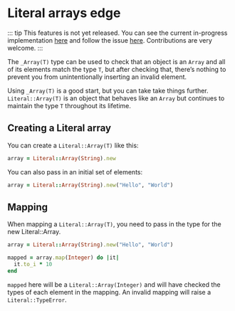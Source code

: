 # Literal arrays <Badge type="warning">edge</Badge>

::: tip
This features is not yet released. You can see the current in-progress implementation [here](https://github.com/joeldrapper/literal/blob/main/lib/literal/array.rb) and follow the issue [here](https://github.com/joeldrapper/literal/issues/134). Contributions are very welcome.
:::

The `_Array(T)` type can be used to check that an object is an `Array` and all of its elements match the type `T`, but after checking that, there’s nothing to prevent you from unintentionally inserting an invalid element.

Using `_Array(T)` is a good start, but you can take take things further. `Literal::Array(T)` is an object that behaves like an `Array` but continues to maintain the type `T` throughout its lifetime.

## Creating a Literal array

You can create a `Literal::Array(T)` like this:

```ruby
array = Literal::Array(String).new
```

You can also pass in an initial set of elements:

```ruby
array = Literal::Array(String).new("Hello", "World")
```

## Mapping

When mapping a `Literal::Array(T)`, you need to pass in the type for the new Literal::Array.

```ruby
array = Literal::Array(String).new("Hello", "World")

mapped = array.map(Integer) do |it|
  it.to_i * 10
end
```

`mapped` here will be a `Literal::Array(Integer)` and will have checked the types of each element in the mapping. An invalid mapping will raise a `Literal::TypeError`.
